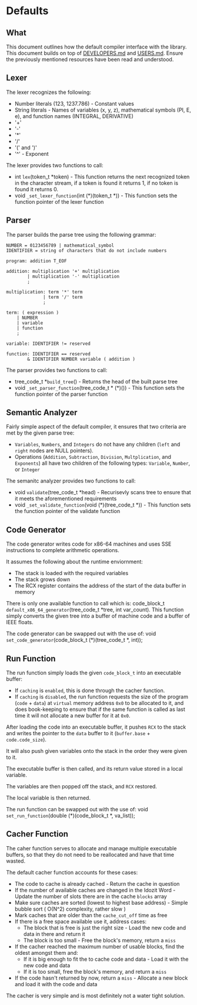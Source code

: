 # Defaults

## What
This document outlines how the default compiler interface with the library. This document builds on top of <a href="DEVELOPERS.md">DEVELOPERS.md</a> and <a href="USERS.md">USERS.md</a>. Ensure the previously mentioned resources have been read and understood.

## Lexer
The lexer recognizes the following:
* Number literals (123, 1237.786) - Constant values
* String literals - Names of variables (x, y, z), mathematical symbols (PI, E, e), and function names (INTEGRAL, DERIVATIVE)
* '+'
* '-'
* '*'
* '/'
* '(' and ')'
* '^' - Exponent

The lexer provides two functions to call:
* int `lex`(token_t *token) - This function returns the next recognized token in the character stream, if a token is found it returns 1, if no token is found it returns 0.
* void `_set_lexer_function`(int (*)(token_t *)) - This function sets the function pointer of the lexer function


## Parser
The parser builds the parse tree using the following grammar:
```
NUMBER = 0123456789 | mathematical_symbol
IDENTIFIER = string of characters that do not include numbers

program: addition T_EOF

addition: multiplication '+' multiplication
        | multiplication '-' multiplication
        ;

multiplication: term '*' term
              | term '/' term
              ;

term: ( expression )
    | NUMBER
    | variable
    | function
    ;

variable: IDENTIFIER != reserved

function: IDENTIFIER == reserved
        & IDENTIFIER NUMBER variable ( addition )
```

The parser provides two functions to call:
* tree_code_t *`build_tree`() - Returns the head of the built parse tree
* void `_set_parser_function`(tree_code_t * (*)()) - This function sets the function pointer of the parser function

## Semantic Analyzer
Fairly simple aspect of the default compiler, it ensures that two criteria are met by the given parse tree:
* `Variables`, `Numbers`, and `Integers` do not have any children (`left` and `right` nodes are NULL pointers).
* Operations (`Addition`, `Subtraction`, `Division`, `Multplication`, and `Exponents`) all have two children of the following types: `Variable`, `Number`, or `Integer`

The semanitc analyzer provides two functions to call:
* void `validate`(tree_code_t *head) - Recurisevly scans tree to ensure that it meets the aforementioned requirements 
* void `_set_validate_function`(void (*)(tree_code_t *)) - This function sets the function pointer of the validate function

## Code Generator
The code generator writes code for x86-64 machines and uses SSE instructions to complete arithmetic operations.

It assumes the following about the runtime enviornment:
* The stack is loaded with the required variables
* The stack grows down
* The RCX register contains the address of the start of the data buffer in memory

There is only one available function to call which is: code_block_t `default_x86_64_generator`(tree_code_t *tree, int var_count). This function simply converts the given tree into a buffer of machine code and a buffer of IEEE floats.

The code generator can be swapped out with the use of: void `set_code_generator`(code_block_t (*)(tree_code_t *, int));

## Run Function
The run function simply loads the given `code_block_t` into an executable buffer: 
* If `caching` is `enabled`, this is done through the cacher function.
* If `caching` is `disabled`, the run function requests the size of the program (`code` + `data`) at `virtual` memory address `0x0` to be allocated to it, and does book-keeping to ensure that if the same function is called as last time it will not allocate a new buffer for it at `0x0`.

After loading the code into an executable buffer, it pushes `RCX` to the stack and writes the pointer to the `data` buffer to it (`buffer.base` + `code.code_size`).

It will also push given variables onto the stack in the order they were given to it.

The executable buffer is then called, and its return value stored in a local variable.

The variables are then popped off the stack, and `RCX` restored.

The local variable is then returned.

The run function can be swapped out with the use of: void `set_run_function`(double (*)(code_block_t *, va_list));

## Cacher Function
The caher function serves to allocate and manage multiple executable buffers, so that they do not need to be reallocated and have that time wasted. 

The default cacher function accounts for these cases:
* The code to cache is already cached - Return the cache in question
* If the number of available caches are changed in the Idozit Word - Update the number of slots there are in the cache `blocks` array
* Make sure caches are sorted (lowest to highest base address) - Simple bubble sort ( O(N^2) complexity, rather slow )
* Mark caches that are older than the `cache_cut_off` time as free
* If there is a free space available use it, address cases:
  * The block that is free is just the right size - Load the new code and data in there and return it
  * The block is too small - Free the block's memory, return a `miss`
* If the cacher reached the maximum number of usable blocks, find the oldest amongst them and:
  * If it is big enough to fit the to cache code and data - Load it with the new code and data
  * If it is too small, free the block's memory, and return a `miss`
* If the code hasn't returned by now, return a `miss` - Allocate a new block and load it with the code and data


The cacher is very simple and is most definitely not a water tight solution.
